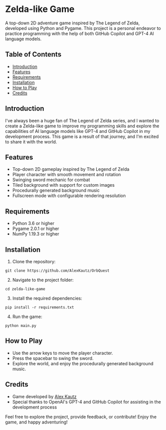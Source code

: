 # Zelda-like Game

A top-down 2D adventure game inspired by The Legend of Zelda, developed using Python and Pygame. This project is a personal endeavor to practice programming with the help of both GitHub Copilot and GPT-4 AI language models.

## Table of Contents

- [Introduction](#introduction)
- [Features](#features)
- [Requirements](#requirements)
- [Installation](#installation)
- [How to Play](#how-to-play)
- [Credits](#credits)

## Introduction

I've always been a huge fan of The Legend of Zelda series, and I wanted to create a Zelda-like game to improve my programming skills and explore the capabilities of AI language models like GPT-4 and GitHub Copilot in my development process. This game is a result of that journey, and I'm excited to share it with the world.

## Features

- Top-down 2D gameplay inspired by The Legend of Zelda
- Player character with smooth movement and rotation
- Swinging sword mechanic for combat
- Tiled background with support for custom images
- Procedurally generated background music
- Fullscreen mode with configurable rendering resolution

## Requirements

- Python 3.6 or higher
- Pygame 2.0.1 or higher
- NumPy 1.19.3 or higher

## Installation

1. Clone the repository:
```
git clone https://github.com/AlexKautz/OrbQuest
```

2. Navigate to the project folder:
```
cd zelda-like-game
```

3. Install the required dependencies:
```
pip install -r requirements.txt
```

4. Run the game:
```
python main.py
```



## How to Play

- Use the arrow keys to move the player character.
- Press the spacebar to swing the sword.
- Explore the world, and enjoy the procedurally generated background music.

## Credits

- Game developed by [Alex Kautz](https://github.com/AlexKautz)
- Special thanks to OpenAI's GPT-4 and GitHub Copilot for assisting in the development process

Feel free to explore the project, provide feedback, or contribute! Enjoy the game, and happy adventuring!






